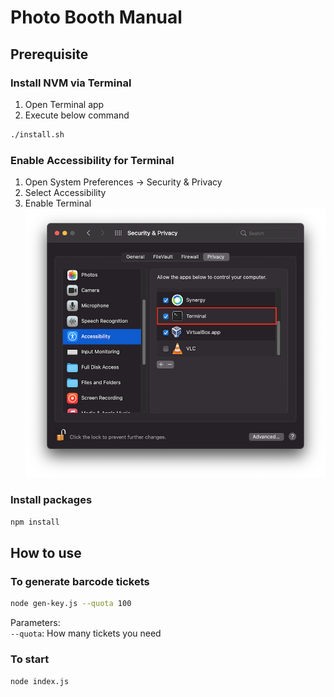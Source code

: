 # Photo Booth Manual
## Prerequisite

### Install NVM via Terminal
1. Open Terminal app
2. Execute below command
  ```sh
  ./install.sh
  ```

### Enable Accessibility for Terminal
1. Open System Preferences -> Security & Privacy
2. Select Accessibility
3. Enable Terminal
![Enable Accessibility](/assets/privacy.png)

### Install packages
```sh
npm install
```

## How to use

### To generate barcode tickets

  ```sh
  node gen-key.js --quota 100
  ```

  Parameters:  
  `--quota`: How many tickets you need

### To start

  ```sh
  node index.js
  ```
